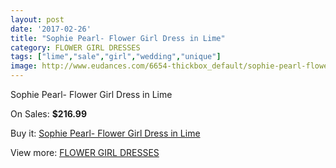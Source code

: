 ```yaml
---
layout: post
date: '2017-02-26'
title: "Sophie Pearl- Flower Girl Dress in Lime"
category: FLOWER GIRL DRESSES
tags: ["lime","sale","girl","wedding","unique"]
image: http://www.eudances.com/6654-thickbox_default/sophie-pearl-flower-girl-dress-in-lime.jpg
---
```

Sophie Pearl- Flower Girl Dress in Lime

On Sales: **$216.99**
<a href="https://www.eudances.com/en/flower-girl-dresses/2455-sophie-pearl-flower-girl-dress-in-lime.html"><amp-img layout="responsive" width="600" height="600" src="//www.eudances.com/6654-thickbox_default/sophie-pearl-flower-girl-dress-in-lime.jpg" alt="Sophie Pearl- Flower Girl Dress in Lime 0" /></a>

Buy it: [Sophie Pearl- Flower Girl Dress in Lime](https://www.eudances.com/en/flower-girl-dresses/2455-sophie-pearl-flower-girl-dress-in-lime.html "Sophie Pearl- Flower Girl Dress in Lime")

View more: [FLOWER GIRL DRESSES](https://www.eudances.com/en/30-flower-girl-dresses "FLOWER GIRL DRESSES")